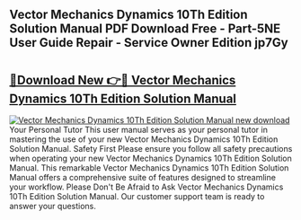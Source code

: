 ## Vector Mechanics Dynamics 10Th Edition Solution Manual PDF Download Free - Part-5NE User Guide Repair - Service Owner Edition jp7Gy

# <h2><a href="http://bc73486.oget.top/?id=Vector+Mechanics+Dynamics+10Th+Edition+Solution+Manual">🔗Download New 👉🔴 Vector Mechanics Dynamics 10Th Edition Solution Manual</a></h2>

[![Vector Mechanics Dynamics 10Th Edition Solution Manual new download](https://i.imgur.com/5g1atiW.png)](http://bc73486.oget.top/?id=Vector+Mechanics+Dynamics+10Th+Edition+Solution+Manual)
Your Personal Tutor This user manual serves as your personal tutor in mastering the use of your new Vector Mechanics Dynamics 10Th Edition Solution Manual. Safety First Please ensure you follow all safety precautions when operating your new Vector Mechanics Dynamics 10Th Edition Solution Manual. This remarkable Vector Mechanics Dynamics 10Th Edition Solution Manual offers a comprehensive suite of features designed to streamline your workflow. Please Don't Be Afraid to Ask Vector Mechanics Dynamics 10Th Edition Solution Manual. Our customer support team is ready to answer your questions.

